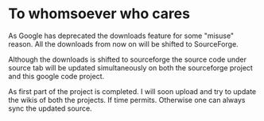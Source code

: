 # To whomsoever who cares #

As Google has deprecated the downloads feature for some "misuse" reason. All the downloads from now on will be shifted to SourceForge.

Although the downloads is shifted to sourceforge the source code under source tab will be updated simultaneously on both the sourceforge project and this google code project.

As first part of the project is completed. I will soon upload and try to update the wikis of both the projects. If time permits. Otherwise one can always sync the updated source.